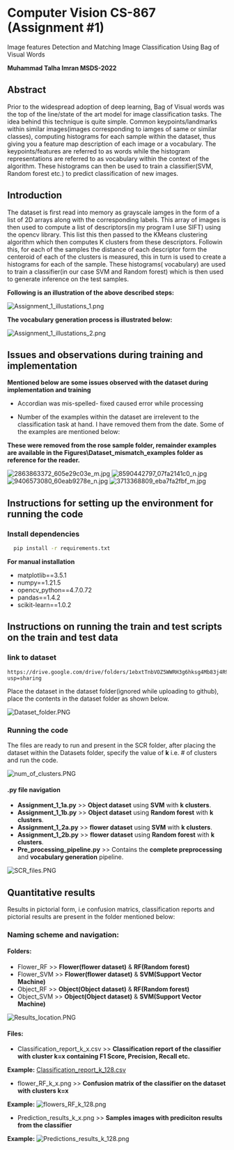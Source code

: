 # Computer Vision CS-867 (Assignment #1)

Image features Detection and Matching Image Classification Using Bag of Visual Words

**Muhammad Talha Imran
MSDS-2022**

## Abstract

Prior to the widespread adoption of deep learning, Bag of Visual words was the top of the line/state of the art model
for image classification tasks. The idea behind this technique is quite simple. Common keypoints/landmarks within
similar images(images corresponding to iamges of same or similar classes), computing histograms for each sample within
the dataset, thus giving you a feature map description of each image or a vocabulary. The keypoints/features are
referred to as words while the histogram representations are referred to as vocabulary within the context of the
algorithm.
These histograms can then be used to train a classifier(SVM, Random forest etc.) to predict classification of new
images.

## Introduction

The dataset is first read into memory as grayscale iamges in the form of a list of 2D arrays along with the
corresponding labels. This array of images is then used to compute a list of descriptors(in my program I use SIFT) using
the opencv library. This list this then passed to the KMeans clustering algorithm which then computes K clusters from
these descriptors. Followin this, for each of the samples the distance of each descriptor form the centeroid of each of
the clusters is measured, this in turn is used to create a histograms for each of the sample. These histograms(
vocabulary) are used to train a classifier(in our case SVM and Random forest) which is then used to generate inference
on the test samples.

**Following is an illustration of the above described steps:**

![Assignment_1_illustations_1.png](Figures%2FAssignment_1_illustations_1.png)

**The vocabulary generation process is illustrated below:**

![Assignment_1_illustations_2.png](Figures%2FAssignment_1_illustations_2.png)

## Issues and observations during training and implementation

**Mentioned below are some issues observed with the dataset during implementation and training**

- Accordian was mis-spelled- fixed caused error while processing


- Number of the examples within the dataset are irrelevent to the classification task at hand. I have removed them from
  the date. Some of the examples are mentioned below:

**These were removed from the rose sample folder, remainder examples are available in the
Figures\Dataset_mismatch_examples folder as reference
for the reader.**

![2863863372_605e29c03e_m.jpg](Figures%2FDataset_mismatch_examples%2F2863863372_605e29c03e_m.jpg)
![8590442797_07fa2141c0_n.jpg](Figures%2FDataset_mismatch_examples%2F8590442797_07fa2141c0_n.jpg)
![9406573080_60eab9278e_n.jpg](Figures%2FDataset_mismatch_examples%2F9406573080_60eab9278e_n.jpg)
![3713368809_eba7fa2fbf_m.jpg](Figures%2FDataset_mismatch_examples%2F3713368809_eba7fa2fbf_m.jpg)

## Instructions for setting up the environment for running the code

### Install dependencies

```bash
  pip install -r requirements.txt
``` 

**For manual installation**

- matplotlib==3.5.1
- numpy==1.21.5
- opencv_python==4.7.0.72
- pandas==1.4.2
- scikit-learn==1.0.2

## Instructions on running the train and test scripts on the train and test data

### link to dataset

```commandline
https://drive.google.com/drive/folders/1ebxtTnbVOZ5WWRH3g6hksg4Mb83j4R9-?usp=sharing
```

Place the dataset in the dataset folder(ignored while uploading to github), place the contents in the dataset folder as
shown below.

![Dataset_folder.PNG](Figures%2FDataset_folder.PNG)

### Running the code

The files are ready to run and present in the SCR folder, after placing the dataset within the Datasets folder, specify
the value of **k** i.e. # of clusters and run the code.

![num_of_clusters.PNG](Figures%2Fnum_of_clusters.PNG)

#### .py file navigation

- **Assignment_1_1a.py** >> **Object dataset** using **SVM** with **k clusters**.
- **Assignment_1_1b.py** >> **Object dataset** using **Random forest** with **k clusters**.
- **Assignment_1_2a.py** >> **flower dataset** using **SVM** with **k clusters**.
- **Assignment_1_2b.py** >> **flower dataset** using **Random forest** with **k clusters**.
- **Pre_processing_pipeline.py** >> Contains the **complete preprocessing** and **vocabulary generation** pipeline.

![SCR_files.PNG](Figures%2FSCR_files.PNG)

## Quantitative results

Results in pictorial form, i.e confusion matrics, classification reports and pictorial results are present in the folder
mentioned below:

### Naming scheme and navigation:

#### Folders:

- Flower_RF >> **Flower(flower dataset)** & **RF(Random forest)**
- Flower_SVM >> **Flower(flower dataset)** & **SVM(Support Vector Machine)**
- Object_RF >> **Object(Object dataset)** & **RF(Random forest)**
- Object_SVM >> **Object(Object dataset)** & **SVM(Support Vector Machine)**

![Results_location.PNG](Figures%2FResults_location.PNG)

#### Files:

- Classification_report_k_x.csv >> **Classification report of the classifier with cluster k=x containing F1 Score,
  Precision, Recall etc.**

**Example:**
[Classification_report_k_128.csv](results%2FFlowers_RF%2FClassification_report_k_128.csv)

- flower_RF_k_x.png >> **Confusion matrix of the classifier on the dataset with clusters k=x**

**Example:**
![flowers_RF_k_128.png](results%2FFlowers_RF%2Fflowers_RF_k_128.png)

- Prediction_results_k_x.png >> **Samples images with prediciton results from the classifier**

**Example:**
![Predictions_results_k_128.png](results%2FFlowers_RF%2FPredictions_results_k_128.png)


